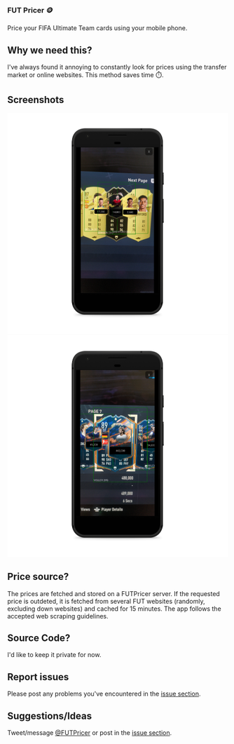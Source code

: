 ### FUT Pricer :coin:
Price your FIFA Ultimate Team cards using your mobile phone.

## Why we need this?
I've always found it annoying to constantly look for prices using the transfer market or online websites. This method saves time :stopwatch:.

## Screenshots
![Screenshot 1](/phone1.png)
![Screenshot 2](/phone2.png)

## Price source?
The prices are fetched and stored on a FUTPricer server. If the requested price is outdeted, it is fetched from several FUT websites (randomly, excluding down websites) and cached for 15 minutes. The app follows the accepted web scraping guidelines.

## Source Code?
I'd like to keep it private for now.

## Report issues
Please post any problems you've encountered in the [issue section](https://github.com/FUTPricer/FUTPricer/issues).

## Suggestions/Ideas
Tweet/message [@FUTPricer](https://twitter.com/FUTPricer) or post in the [issue section](https://github.com/FUTPricer/FUTPricer/issues).

